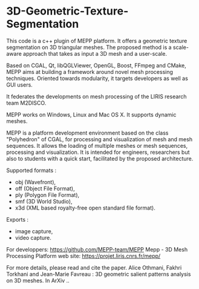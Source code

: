 # 3D-Geometric-Texture-Segmentation

This code is a c++ plugin of MEPP platform. It offers a geometric texture segmentation on 3D triangular meshes. The proposed method is a scale-aware approach that takes as input a 3D mesh and a user-scale. 

Based on CGAL, Qt, libQGLViewer, OpenGL, Boost, FFmpeg and CMake, MEPP aims at building a framework around novel mesh processing techniques. Oriented towards modularity, it targets developers as well as GUI users.

It federates the developments on mesh processing of the LIRIS research team M2DISCO.

MEPP works on Windows, Linux and Mac OS X.
It supports dynamic meshes.

MEPP ​​is a platform development environment based on the class "Polyhedron" of CGAL, for processing and visualization of mesh and mesh sequences.
It allows the loading of multiple meshes or mesh sequences, processing and visualization.
It is intended for engineers, researchers but also to students with a quick start, facilitated by the proposed architecture.


Supported formats :
- obj (Wavefront),
- off (Object File Format),
- ply (Polygon File Format),
- smf (3D World Studio),
- x3d (XML based royalty-free open standard file format).


Exports :
- image capture,
- video capture.


For developpers: https://github.com/MEPP-team/MEPP
Mepp - 3D Mesh Processing Platform web site: https://projet.liris.cnrs.fr/mepp/

For more details, please read and cite the paper.
Alice Othmani, Fakhri Torkhani and Jean-Marie Favreau : 3D geometric salient patterns analysis on 3D meshes. In ArXiv ..


